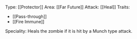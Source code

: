 Type: [[Protector]]
Area: [[Far Future]]
Attack: [[Heal]]
Traits:
- [[Pass-through]]
- [[Fire Immune]]

Speciality: Heals the zombie if it is hit by a Munch type attack.